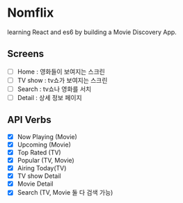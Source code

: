 # Nomflix

learning React and es6 by building a Movie Discovery App.

## Screens 

- [ ] Home : 영화들이 보여지는 스크린
- [ ] TV show : tv쇼가 보여지는 스크린
- [ ] Search : tv쇼나 영화를 서치
- [ ] Detail : 상세 정보 페이지

## API Verbs
- [x] Now Playing (Movie)
- [x] Upcoming (Movie)
- [x] Top Rated (TV)
- [x] Popular (TV, Movie)
- [x] Airing Today(TV)
- [x] TV show Detail
- [x] Movie Detail
- [x] Search (TV, Movie 둘 다 검색 가능)